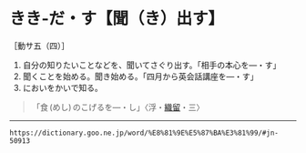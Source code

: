 # きき‐だ・す【聞（き）出す】

［動サ五（四）］
1. 自分の知りたいことなどを、聞いてさぐり出す。「相手の本心を―・す」
2. 聞くことを始める。聞き始める。「四月から英会話講座を―・す」
3. においをかいで知る。    
>「食 (めし) のこげるを―・し」〈浮・[織留](https://dictionary.goo.ne.jp/word/%E8%A5%BF%E9%B6%B4%E7%B9%94%E7%95%99/#jn-84647)・三〉

---
`https://dictionary.goo.ne.jp/word/%E8%81%9E%E5%87%BA%E3%81%99/#jn-50913`